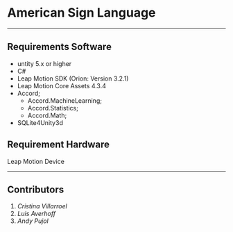 # American Sign Language
---
## Requirements Software
- untity 5.x or higher
- C#
- Leap Motion SDK (Orion: Version 3.2.1)
- Leap Motion Core Assets 4.3.4
- Accord;
  - Accord.MachineLearning;
  - Accord.Statistics;
  - Accord.Math;
- SQLite4Unity3d
  

## Requirement Hardware
Leap Motion Device

---
## Contributors
1. *Cristina Villarroel*
2. *Luis Averhoff*
3. *Andy Pujol*
